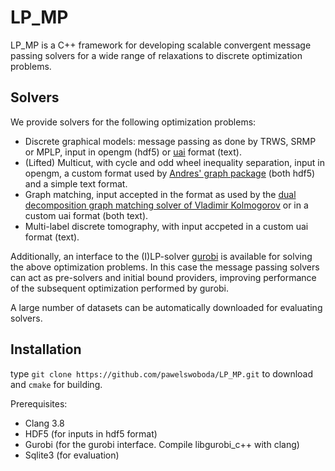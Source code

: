 LP_MP
========

LP_MP is a C++ framework for developing scalable convergent message passing solvers for a wide range of relaxations to discrete optimization problems.

## Solvers
We provide solvers for the following optimization problems:
* Discrete graphical models: message passing as done by TRWS, SRMP or MPLP, input in opengm (hdf5) or [uai](http://www.cs.huji.ac.il/project/PASCAL/fileFormat.php) format (text).
* (Lifted) Multicut, with cycle and odd wheel inequality separation, input in opengm, a custom format used by [Andres' graph package](https://github.com/bjoern-andres/graph) (both hdf5) and a simple text format.
* Graph matching, input accepted in the format as used by the [dual decomposition graph matching solver of Vladimir Kolmogorov](http://pub.ist.ac.at/~vnk/software/GraphMatching-v1.02.src.zip) or in a custom uai format (both text).
* Multi-label discrete tomography, with input accpeted in a custom uai format (text).

Additionally, an interface to the (I)LP-solver [gurobi](http://www.gurobi.com) is available for solving the above optimization problems. In this case the message passing solvers can act as pre-solvers and initial bound providers, improving performance of the subsequent optimization performed by gurobi.

A large number of datasets can be automatically downloaded for evaluating solvers.

## Installation
type `git clone https://github.com/pawelswoboda/LP_MP.git` to download and `cmake` for building.

Prerequisites:
* Clang 3.8
* HDF5 (for inputs in hdf5 format)
* Gurobi (for the gurobi interface. Compile libgurobi_c++ with clang)
* Sqlite3 (for evaluation)
